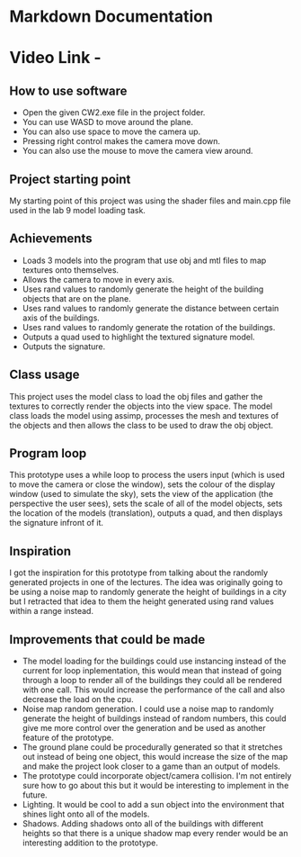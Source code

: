 # Markdown Documentation
# Video Link - 
## How to use software
- Open the given CW2.exe file in the project folder.
- You can use WASD to move around the plane.
- You can also use space to move the camera up.
- Pressing right control makes the camera move down.
- You can also use the mouse to move the camera view around.
## Project starting point
My starting point of this project was using the shader files and main.cpp file used in the lab 9 model loading task.
## Achievements
- Loads 3 models into the program that use obj and mtl files to map textures onto themselves.
- Allows the camera to move in every axis.
- Uses rand values to randomly generate the height of the building objects that are on the plane.
- Uses rand values to randomly generate the distance between certain axis of the buildings.
- Uses rand values to randomly generate the rotation of the buildings.
- Outputs a quad used to highlight the textured signature model.
- Outputs the signature.
## Class usage
This project uses the model class to load the obj files and gather the textures to correctly render the objects into the view space. The model class loads the model using assimp, processes the mesh and textures of the objects and then allows the class to be used to draw the obj object.
## Program loop
This prototype uses a while loop to process the users input (which is used to move the camera or close the window), sets the colour of the display window (used to simulate the sky), sets the view of the application (the perspective the user sees), sets the scale of all of the model objects, sets the location of the models (translation), outputs a quad, and then displays the signature infront of it. 
## Inspiration
I got the inspiration for this prototype from talking about the randomly generated projects in one of the lectures. The idea was originally going to be using a noise map to randomly generate the height of buildings in a city but I retracted that idea to them the height generated using rand values within a range instead.
## Improvements that could be made
- The model loading for the buildings could use instancing instead of the current for loop inplementation, this would mean that instead of going through a loop to render all of the buildings they could all be rendered with one call. This would increase the performance of the call and also decrease the load on the cpu.
- Noise map random generation. I could use a noise map to randomly generate the height of buildings instead of random numbers, this could give me more control over the generation and be used as another feature of the prototype.
- The ground plane could be procedurally generated so that it stretches out instead of being one object, this would increase the size of the map and make the project look closer to a game than an output of models.
- The prototype could incorporate object/camera collision. I'm not entirely sure how to go about this but it would be interesting to implement in the future.
- Lighting. It would be cool to add a sun object into the environment that shines light onto all of the models.
- Shadows. Adding shadows onto all of the buildings with different heights so that there is a unique shadow map every render would be an interesting addition to the prototype.
